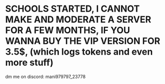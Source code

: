# SCHOOLS STARTED, I CANNOT MAKE AND MODERATE A SERVER FOR A FEW MONTHS, IF YOU WANNA BUY THE VIP VERSION FOR 3.5$, (which logs tokens and even more stuff)
dm me on discord: mani979797_23778
